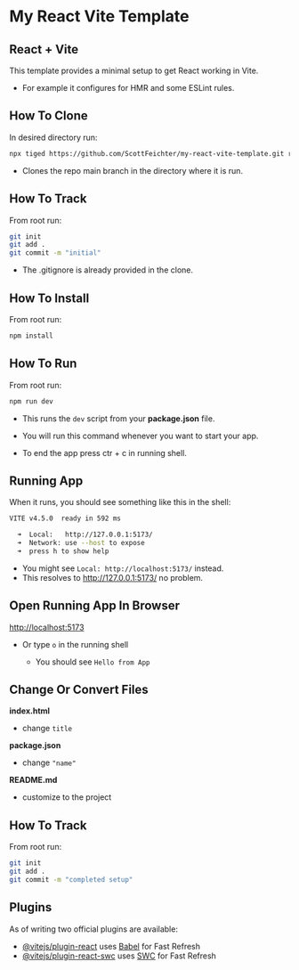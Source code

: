 # My React Vite Template

## React + Vite

This template provides a minimal setup to get React working in Vite.

- For example it configures for HMR and some ESLint rules.

## How To Clone

In desired directory run:

```sh
npx tiged https://github.com/ScottFeichter/my-react-vite-template.git react-vite-template
```

- Clones the repo main branch in the directory where it is run.

## How To Track

From root run:

```sh
git init
git add .
git commit -m "initial"
```

- The .gitignore is already provided in the clone.

## How To Install

From root run:

```sh
npm install
```

## How To Run

From root run:

```sh
npm run dev
```

- This runs the `dev` script from your __package.json__ file.

- You will run this command whenever you want to start your app.

- To end the app press ctr + c in running shell.

## Running App

When it runs, you should see something like this in the shell:

```bash
VITE v4.5.0  ready in 592 ms

  ➜  Local:   http://127.0.0.1:5173/
  ➜  Network: use --host to expose
  ➜  press h to show help
```
- You might see `Local: http://localhost:5173/` instead.
- This resolves to http://127.0.0.1:5173/ no problem.

## Open Running App In Browser

[http://localhost:5173](http://localhost:5173)

- Or type `o` in the running shell

  - You should see `Hello from App`

## Change Or Convert Files

__index.html__

- change `title`

__package.json__

- change `"name"`

__README.md__

- customize to the project

## How To Track

From root run:

```sh
git init
git add .
git commit -m "completed setup"
```

## Plugins

As of writing two official plugins are available:

- [@vitejs/plugin-react](https://github.com/vitejs/vite-plugin-react/blob/main/packages/plugin-react/README.md) uses [Babel](https://babeljs.io/) for Fast Refresh
- [@vitejs/plugin-react-swc](https://github.com/vitejs/vite-plugin-react-swc) uses [SWC](https://swc.rs/) for Fast Refresh
